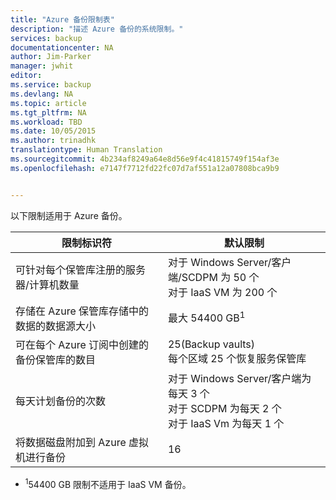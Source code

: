 ```yaml
---
title: "Azure 备份限制表"
description: "描述 Azure 备份的系统限制。"
services: backup
documentationcenter: NA
author: Jim-Parker
manager: jwhit
editor: 
ms.service: backup
ms.devlang: NA
ms.topic: article
ms.tgt_pltfrm: NA
ms.workload: TBD
ms.date: 10/05/2015
ms.author: trinadhk
translationtype: Human Translation
ms.sourcegitcommit: 4b234af8249a64e8d56e9f4c41815749f154af3e
ms.openlocfilehash: e7147f7712fd22fc07d7af551a12a07808bca9b9


---
```

以下限制适用于 Azure 备份。

| 限制标识符 | 默认限制 |
| --- | --- |
| 可针对每个保管库注册的服务器/计算机数量 |对于 Windows Server/客户端/SCDPM 为 50 个 <br/> 对于 IaaS VM 为 200 个 |
| 存储在 Azure 保管库存储中的数据的数据源大小 |最大 54400 GB<sup>1</sup> |
| 可在每个 Azure 订阅中创建的备份保管库的数目 |25(Backup vaults) <br/> 每个区域 25 个恢复服务保管库 |
| 每天计划备份的次数 |对于 Windows Server/客户端为每天 3 个 <br/> 对于 SCDPM 为每天 2 个 <br/> 对于 IaaS Vm 为每天 1 个 |
| 将数据磁盘附加到 Azure 虚拟机进行备份 |16 |

* <sup>1</sup>54400 GB 限制不适用于 IaaS VM 备份。




<!--HONumber=Dec16_HO3-->


